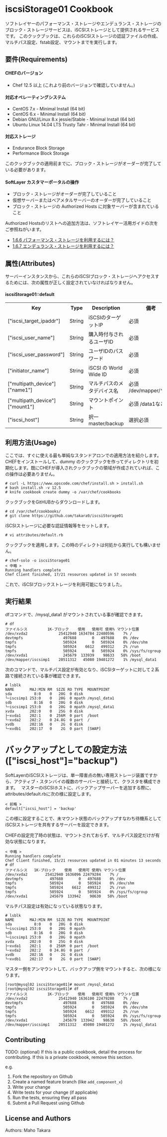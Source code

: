 iscsiStorage01 Cookbook
=======================
ソフトレイヤーのパフォーマンス・ストレージやエンデュランス・ストレージのブロック・ストレージサービスは、iSCSIストレージとして提供されるサービスです。 このクックブックは、これらのiSCSIストレージの認証ファイルの作成、マルチパス設定、fstab設定、マウントまでを実行します。


要件(Requirements)
------------

#### CHEFのバージョン
- Chef 12.5 以上 (これより前のバージョンで確認していません。)

#### 対応オペレーティングシステム
- CentOS 7.x - Minimal Install (64 bit) 
- CentOS 6.x - Minimal Install (64 bit) 
- Debian GNU/Linux 8.x jessie/Stable - Minimal Install (64 bit) 
- Ubuntu Linux 14.04 LTS Trusty Tahr - Minimal Install (64 bit) 

#### 対応ストレージ
- Endurance Block Storage
- Performance Block Storage

このクックブックの適用前までに、ブロック・ストレージがオーダーが完了している必要があります。

#### SoftLayer カスタマーポータルの操作
- ブロック・ストレージがオーダーが完了していること
- 仮想サーバーまたはベアメタルサーバーのオーダーが完了していること
- ブロック・ストレージの Authorized Hosts に対象サーバーが含まれていること

Authorized Hostsのリストへの追加方法は、ソフトレイヤー活用ガイドの次をご参照ねがいます。
- [1.6.6 パフォーマンス・ストレージを利用するには？](https://www.change-makers.jp/post/10318)
- [1.6.7 エンデュランス・ストレージを利用するには？](https://www.change-makers.jp/post/10319)


属性(Attributes)
----------
サーバーインスタンスから、これらのiSCSIブロック・ストレージへアクセスするためには、次の属性が正しく設定されていなければなりません。

#### iscsiStorage01::default
<table>
  <tr>
    <th>Key</th>
    <th>Type</th>
    <th>Description</th>
    <th>備考</th>
  </tr>
  <tr>
    <td>["iscsi_target_ipaddr"]</td>
    <td>String</td>
    <td>iSCSIのターゲットIP</td>
    <td>必須</td>
  </tr>
  <tr>
    <td>["iscsi_user_name"]</td>
    <td>String</td>
    <td>購入時付与されるユーザID</td>
    <td>必須</td>
  </tr>
  <tr>
    <td>["iscsi_user_password"]</td>
    <td>String</td>
    <td>ユーザIDのパスワード</td>
    <td>必須</td>
  </tr>
  <tr>
    <td>["initiator_name"]</td>
    <td>String</td>
    <td>iSCSI の World Wide ID</td>
    <td>必須</td>
  </tr>
  <tr>
    <td>["multipath_device"]["name1"]</td>
    <td>String</td>
    <td>マルチパスのメタデバイス名</td>
    <td>必須 /dev/mapper/**** </td>
  </tr>
  <tr>
    <td>["multipath_device"]["mount1"]</td>
    <td>String</td>
    <td>マウントポイント</td>
    <td>必須 /data1など</td>
  </tr>
  <tr>
    <td>["iscsi_host"]</td>
    <td>String</td>
    <td>択一 master/backup</td>
    <td>選択必須</td>
  </tr>
</table>



利用方法(Usage)
-----
ここでは、すぐに使える最も単純なスタンドアロンでの適用方法を紹介します。
CHEFをインストールして、dummy のクックブックを作ってディレクトリを初期化します。既にCHEFが導入されクックブックの領域が作成されていれば、この操作は必要ありません。

```
# curl -L https://www.opscode.com/chef/install.sh > install.sh
# bash install.sh -v 12.5
# knife cookbook create dummy -o /var/chef/cookbooks
```
クックブックをGitHUBからダウンロードします。

```
# cd /var/chef/cookbooks/
# git clone https://github.com/takara9/iscsiStorage01
```
iSCSIストレージに必要な認証情報等をセットします。

```
# vi attributes/default.rb
```
クックブックを適用します。この時のディレクトは何処から実行しても構いません。

```
# chef-solo -o iscsiStorage01
< 中略 >
Running handlers complete
Chef Client finished, 17/21 resources updated in 57 seconds
```
これで、iSCSIブロックストレージを利用可能になりました。


## 実行結果
dfコマンドで、/mysql_data1 がマウントされている事が確認できます。

```
# df
ファイルシス         1K-ブロック    使用   使用可 使用% マウント位置
/dev/xvda2              25412940 1634784 22480596    7% /
devtmpfs                  497688       0   497688    0% /dev
tmpfs                     505924       0   505924    0% /dev/shm
tmpfs                     505924    6612   499312    2% /run
tmpfs                     505924       0   505924    0% /sys/fs/cgroup
/dev/xvda1                245679  133939    98633   58% /boot
/dev/mapper/iscsimp1    20511312   45080 19401272    1% /mysql_data1
```
次のコマンドで、マルチパス設定が有効となり、iSCSIターゲットに対して２系路で接続されている事が確認できます。

```
# lsblk
NAME       MAJ:MIN RM  SIZE RO TYPE  MOUNTPOINT
sda          8:0    0   20G  0 disk  
└─iscsimp1 253:0    0   20G  0 mpath /mysql_data1
sdb          8:16   0   20G  0 disk  
└─iscsimp1 253:0    0   20G  0 mpath /mysql_data1
xvda       202:0    0   25G  0 disk  
├─xvda1    202:1    0  256M  0 part  /boot
└─xvda2    202:2    0 24.8G  0 part  /
xvdb       202:16   0    2G  0 disk  
└─xvdb1    202:17   0    2G  0 part  [SWAP]
```

# バックアップとしての設定方法 (["iscsi_host"]="backup")

SoftLayerのiSCSIストレージは、単一障害点の無い専用ストレージ装置ですから、アクティブ・スタンバイの複数のサーバーと接続して、クラスタを構成できます。　
マスターのiSCSIホストに、バックアップサーバーを追加する際に、attributes/default.rbに次の様に設定します。

```
< 前略 >
default["iscsi_host"] = 'backup'
```

この様に設定することで、未マウント状態のバックアップすなわち待機系としてiSCSIストレージを共有するサーバーを設定できます。

CHEFの設定完了時の状態は、マウントされておらず、マルチパス設定だけが有効な状態になります。

```
< 中略 >
Running handlers complete
Chef Client finished, 15/21 resources updated in 01 minutes 13 seconds
# df
ファイルシス   1K-ブロック    使用   使用可 使用% マウント位置
/dev/xvda2        25412940 1636096 22479284    7% /
devtmpfs            497688       0   497688    0% /dev
tmpfs               505924       0   505924    0% /dev/shm
tmpfs               505924    6612   499312    2% /run
tmpfs               505924       0   505924    0% /sys/fs/cgroup
/dev/xvda1          245679  133942    98630   58% /boot
```
マルチパス設定は有効になっている状態なります。

```
# lsblk
NAME       MAJ:MIN RM  SIZE RO TYPE  MOUNTPOINT
sda          8:0    0   20G  0 disk  
└─iscsimp1 253:0    0   20G  0 mpath 
sdb          8:16   0   20G  0 disk  
└─iscsimp1 253:0    0   20G  0 mpath 
xvda       202:0    0   25G  0 disk  
├─xvda1    202:1    0  256M  0 part  /boot
└─xvda2    202:2    0 24.8G  0 part  /
xvdb       202:16   0    2G  0 disk  
└─xvdb1    202:17   0    2G  0 part  [SWAP]
```
マスター側をアンマウントして、バックアップ側をマウントすると、次の様になります。

```
[root@mysql02 iscsiStorage01]# mount /mysql_data1
[root@mysql02 iscsiStorage01]# df
ファイルシス         1K-ブロック    使用   使用可 使用% マウント位置
/dev/xvda2              25412940 1636100 22479280    7% /
devtmpfs                  497688       0   497688    0% /dev
tmpfs                     505924       0   505924    0% /dev/shm
tmpfs                     505924    6612   499312    2% /run
tmpfs                     505924       0   505924    0% /sys/fs/cgroup
/dev/xvda1                245679  133942    98630   58% /boot
/dev/mapper/iscsimp1    20511312   45080 19401272    1% /mysql_data1
```




Contributing
------------
TODO: (optional) If this is a public cookbook, detail the process for contributing. If this is a private cookbook, remove this section.

e.g.
1. Fork the repository on Github
2. Create a named feature branch (like `add_component_x`)
3. Write your change
4. Write tests for your change (if applicable)
5. Run the tests, ensuring they all pass
6. Submit a Pull Request using Github


License and Authors
-------------------

Authors: Maho Takara

